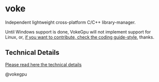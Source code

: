 # voke

Independent lightweight cross-platform C/C++ library-manager.

Until Windows support is done, VokeGpu will not implement support for Linux, or, [if you want to contribute, check the coding guide-style](https://github.com/vokegpu/code-of-conduct-and-style-guide), thanks.

## Technical Details

[Please read here the technical details](https://github.com/vokegpu/voke-docs)

@vokegpu
